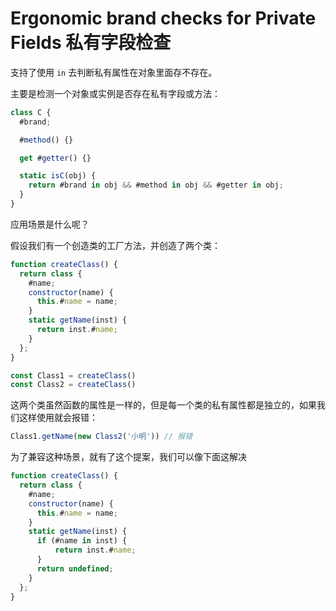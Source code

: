 # Ergonomic brand checks for Private Fields 私有字段检查

支持了使用 `in` 去判断私有属性在对象里面存不存在。

主要是检测一个对象或实例是否存在私有字段或方法：

```js
class C {
  #brand;

  #method() {}

  get #getter() {}

  static isC(obj) {
    return #brand in obj && #method in obj && #getter in obj;
  }
}
```

应用场景是什么呢？

假设我们有一个创造类的工厂方法，并创造了两个类：

```js
function createClass() {
  return class {
    #name;
    constructor(name) {
      this.#name = name;
    }
    static getName(inst) {
      return inst.#name;
    }
  };
}

const Class1 = createClass()
const Class2 = createClass()
```

这两个类虽然函数的属性是一样的，但是每一个类的私有属性都是独立的，如果我们这样使用就会报错：

```js
Class1.getName(new Class2('小明')) // 报错
```

为了兼容这种场景，就有了这个提案，我们可以像下面这解决

```js
function createClass() {
  return class {
    #name;
    constructor(name) {
      this.#name = name;
    }
    static getName(inst) {
      if (#name in inst) {
          return inst.#name;
      }
      return undefined;
    }
  };
}
```

